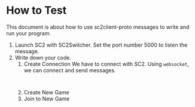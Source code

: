 # How to Test
This document is about how to use sc2client-proto messages to write and run your program.

1. Launch SC2 with SC2Switcher. Set the port number 5000 to listen the message.
2. Write down your code.
	1. Create Connection
		We have to connect with SC2. Using `websocket`, we can connect and send messages.
		```
			
		```  
	2. Create New Game
	3. Join to New Game
